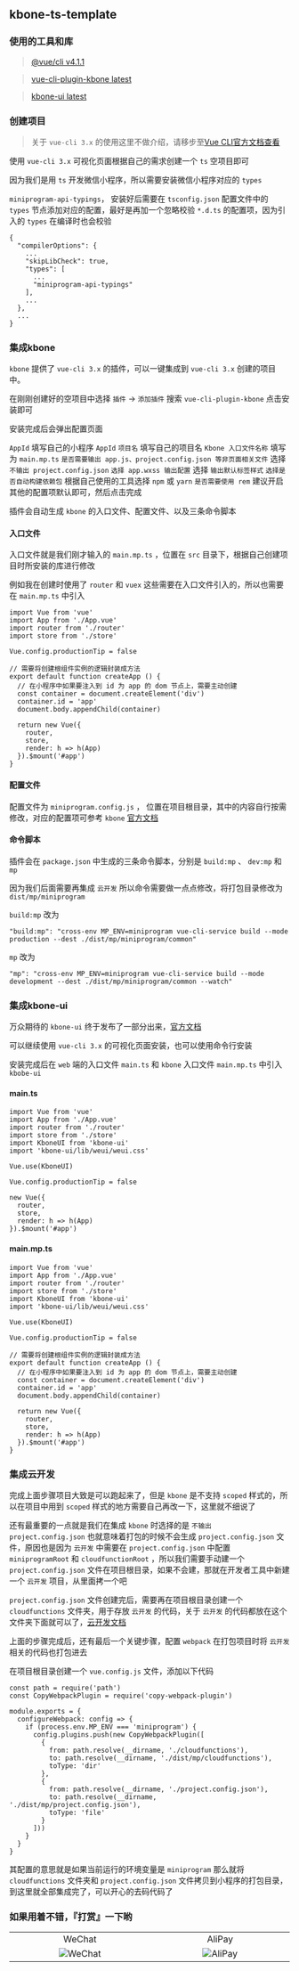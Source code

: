 ## kbone-ts-template

### 使用的工具和库

> [@vue/cli v4.1.1](https://cli.vuejs.org/)

> [vue-cli-plugin-kbone latest](https://www.npmjs.com/package/vue-cli-plugin-kbone)

> [kbone-ui latest](https://www.npmjs.com/package/kbone-ui)

### 创建项目

> 关于 `vue-cli 3.x` 的使用这里不做介绍，请移步至[Vue CLI官方文档查看](https://cli.vuejs.org/)

使用 `vue-cli 3.x` 可视化页面根据自己的需求创建一个 `ts` 空项目即可

因为我们是用 `ts` 开发微信小程序，所以需要安装微信小程序对应的 `types` 

`miniprogram-api-typings`， 安装好后需要在 `tsconfig.json` 配置文件中的 `types` 节点添加对应的配置，最好是再加一个忽略校验 `*.d.ts` 的配置项，因为引入的 `types` 在编译时也会校验

```
{
  "compilerOptions": {
    ...
    "skipLibCheck": true,
    "types": [
      ...
      "miniprogram-api-typings"
    ],
    ...
  },
  ...
}
```

### 集成kbone

`kbone` 提供了 `vue-cli 3.x` 的插件，可以一键集成到 `vue-cli 3.x` 创建的项目中。

在刚刚创建好的空项目中选择 `插件` -> `添加插件` 搜索 `vue-cli-plugin-kbone` 点击安装即可

安装完成后会弹出配置页面

`AppId`  填写自己的小程序 `AppId`
`项目名` 填写自己的项目名
`Kbone 入口文件名称` 填写为 `main.mp.ts`
`是否需要输出 app.js、project.config.json 等非页面相关文件` 选择 `不输出 project.config.json`
`选择 app.wxss 输出配置` 选择 `输出默认标签样式`
`选择是否自动构建依赖包` 根据自己使用的工具选择 `npm` 或 `yarn`
`是否需要使用 rem` 建议开启
其他的配置项默认即可，然后点击完成

插件会自动生成 `kbone` 的入口文件、配置文件、以及三条命令脚本

#### 入口文件

入口文件就是我们刚才输入的 `main.mp.ts` ，位置在 `src` 目录下，根据自己创建项目时所安装的库进行修改

例如我在创建时使用了 `router` 和 `vuex` 这些需要在入口文件引入的，所以也需要在 `main.mp.ts`  中引入

```
import Vue from 'vue'
import App from './App.vue'
import router from './router'
import store from './store'

Vue.config.productionTip = false

// 需要将创建根组件实例的逻辑封装成方法
export default function createApp () {
  // 在小程序中如果要注入到 id 为 app 的 dom 节点上，需要主动创建
  const container = document.createElement('div')
  container.id = 'app'
  document.body.appendChild(container)

  return new Vue({
    router,
    store,
    render: h => h(App)
  }).$mount('#app')
}
```

#### 配置文件

配置文件为 `miniprogram.config.js` ， 位置在项目根目录，其中的内容自行按需修改，对应的配置项可参考 `kbone` [官方文档](https://wechat-miniprogram.github.io/kbone/docs/)

#### 命令脚本

插件会在 `package.json` 中生成的三条命令脚本，分别是 `build:mp` 、 `dev:mp` 和 `mp`

因为我们后面需要再集成 `云开发` 所以命令需要做一点点修改，将打包目录修改为 `dist/mp/miniprogram`

`build:mp` 改为
```
"build:mp": "cross-env MP_ENV=miniprogram vue-cli-service build --mode production --dest ./dist/mp/miniprogram/common"
```

`mp` 改为
```
"mp": "cross-env MP_ENV=miniprogram vue-cli-service build --mode development --dest ./dist/mp/miniprogram/common --watch"
```

### 集成kbone-ui

万众期待的 `kbone-ui` 终于发布了一部分出来，[官方文档](https://wechat-miniprogram.github.io/kbone/docs/ui/intro/)

可以继续使用 `vue-cli 3.x` 的可视化页面安装，也可以使用命令行安装

安装完成后在 `web` 端的入口文件 `main.ts` 和 `kbone` 入口文件 `main.mp.ts` 中引入 `kbobe-ui`

#### main.ts

```
import Vue from 'vue'
import App from './App.vue'
import router from './router'
import store from './store'
import KboneUI from 'kbone-ui'
import 'kbone-ui/lib/weui/weui.css'

Vue.use(KboneUI)

Vue.config.productionTip = false

new Vue({
  router,
  store,
  render: h => h(App)
}).$mount('#app')
```

#### main.mp.ts

```
import Vue from 'vue'
import App from './App.vue'
import router from './router'
import store from './store'
import KboneUI from 'kbone-ui'
import 'kbone-ui/lib/weui/weui.css'

Vue.use(KboneUI)

Vue.config.productionTip = false

// 需要将创建根组件实例的逻辑封装成方法
export default function createApp () {
  // 在小程序中如果要注入到 id 为 app 的 dom 节点上，需要主动创建
  const container = document.createElement('div')
  container.id = 'app'
  document.body.appendChild(container)

  return new Vue({
    router,
    store,
    render: h => h(App)
  }).$mount('#app')
}
```

### 集成云开发

完成上面步骤项目大致是可以跑起来了，但是 `kbone` 是不支持 `scoped` 样式的，所以在项目中用到 `scoped` 样式的地方需要自己再改一下，这里就不细说了

还有最重要的一点就是我们在集成 `kbone` 时选择的是 `不输出 project.config.json` 也就意味着打包的时候不会生成 `project.config.json` 文件，原因也是因为 `云开发` 中需要在 `project.config.json` 中配置 `miniprogramRoot` 和 `cloudfunctionRoot` ，所以我们需要手动建一个 `project.config.json` 文件在项目根目录，如果不会建，那就在开发者工具中新建一个 `云开发` 项目，从里面拷一个吧

`project.config.json` 文件创建完后，需要再在项目根目录创建一个 `cloudfunctions` 文件夹，用于存放 `云开发` 的代码，关于 `云开发` 的代码都放在这个文件夹下面就可以了，[云开发文档](https://developers.weixin.qq.com/miniprogram/dev/wxcloud/basis/getting-started.html)

上面的步骤完成后，还有最后一个关键步骤，配置 `webpack` 在打包项目时将 `云开发` 相关的代码也打包进去

在项目根目录创建一个 `vue.config.js` 文件，添加以下代码

```
const path = require('path')
const CopyWebpackPlugin = require('copy-webpack-plugin')

module.exports = {
  configureWebpack: config => {
    if (process.env.MP_ENV === 'miniprogram') {
      config.plugins.push(new CopyWebpackPlugin([
        {
          from: path.resolve(__dirname, './cloudfunctions'),
          to: path.resolve(__dirname, './dist/mp/cloudfunctions'),
          toType: 'dir'
        },
        {
          from: path.resolve(__dirname, './project.config.json'),
          to: path.resolve(__dirname, './dist/mp/project.config.json'),
          toType: 'file'
        }
      ]))
    }
  }
}
```

其配置的意思就是如果当前运行的环境变量是 `miniprogram` 那么就将 `cloudfunctions` 文件夹和 `project.config.json` 文件拷贝到小程序的打包目录，到这里就全部集成完了，可以开心的去码代码了

### 如果用着不错，『打赏』一下哟

<table>
  <tr>
    <td align="center" width="300px">WeChat</td>
    <td align="center" width="300px">AliPay</td>
  </tr>
  <tr>
    <td align="center" width="300px">
      <img src="https://static.h5open.com/github/wechat.jpg" alt="WeChat"/>
    </td>
    <td align="center" width="300px">
      <img src="https://static.h5open.com/github/alipay.jpg" alt="AliPay"/>
    </td>
  </tr>
</table>

